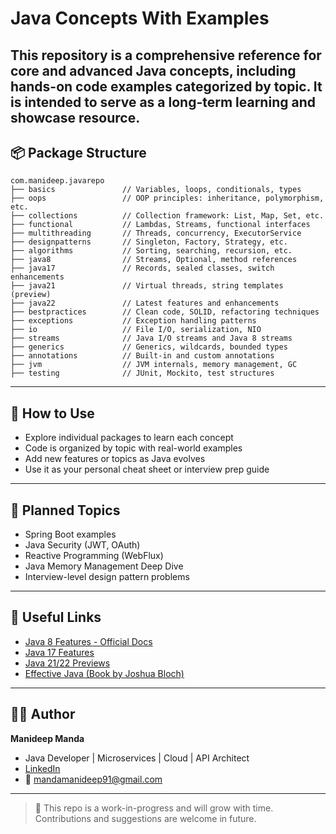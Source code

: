 # Java Concepts With Examples

This repository is a comprehensive reference for core and advanced Java concepts, including hands-on code examples categorized by topic. It is intended to serve as a long-term learning and showcase resource.
---

## 📦 Package Structure

```
com.manideep.javarepo
├── basics               // Variables, loops, conditionals, types
├── oops                 // OOP principles: inheritance, polymorphism, etc.
├── collections          // Collection framework: List, Map, Set, etc.
├── functional           // Lambdas, Streams, functional interfaces
├── multithreading       // Threads, concurrency, ExecutorService
├── designpatterns       // Singleton, Factory, Strategy, etc.
├── algorithms           // Sorting, searching, recursion, etc.
├── java8                // Streams, Optional, method references
├── java17               // Records, sealed classes, switch enhancements
├── java21               // Virtual threads, string templates (preview)
├── java22               // Latest features and enhancements
├── bestpractices        // Clean code, SOLID, refactoring techniques
├── exceptions           // Exception handling patterns
├── io                   // File I/O, serialization, NIO
├── streams              // Java I/O streams and Java 8 streams
├── generics             // Generics, wildcards, bounded types
├── annotations          // Built-in and custom annotations
├── jvm                  // JVM internals, memory management, GC
├── testing              // JUnit, Mockito, test structures
```

---

## 🧠 How to Use

- Explore individual packages to learn each concept
- Code is organized by topic with real-world examples
- Add new features or topics as Java evolves
- Use it as your personal cheat sheet or interview prep guide

---

## 🚀 Planned Topics

- Spring Boot examples
- Java Security (JWT, OAuth)
- Reactive Programming (WebFlux)
- Java Memory Management Deep Dive
- Interview-level design pattern problems

---

## 📎 Useful Links

- [Java 8 Features - Official Docs](https://docs.oracle.com/javase/8/docs/)
- [Java 17 Features](https://openjdk.org/projects/jdk/17/)
- [Java 21/22 Previews](https://openjdk.org/)
- [Effective Java (Book by Joshua Bloch)](https://amzn.to/3zKzvA5)

---

## 👨‍💻 Author

**Manideep Manda**  
- Java Developer | Microservices | Cloud | API Architect  
- [LinkedIn](https://www.linkedin.com/in/manideep-manda-93920154/)  
- 📧 mandamanideep91@gmail.com  

---

> 🚧 This repo is a work-in-progress and will grow with time. Contributions and suggestions are welcome in future.

